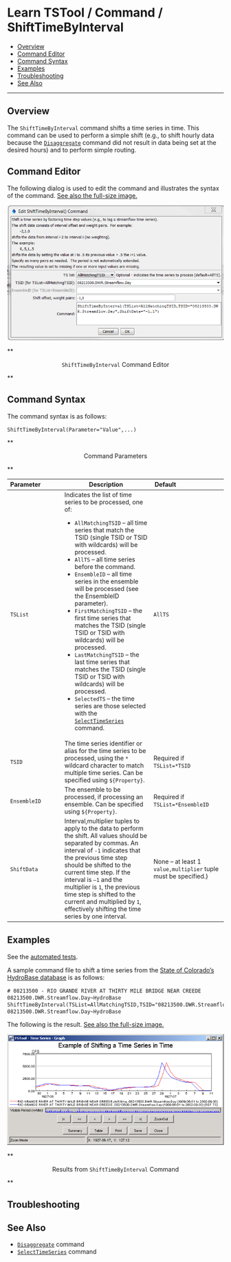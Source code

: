 # Learn TSTool / Command / ShiftTimeByInterval #

* [Overview](#overview)
* [Command Editor](#command-editor)
* [Command Syntax](#command-syntax)
* [Examples](#examples)
* [Troubleshooting](#troubleshooting)
* [See Also](#see-also)

-------------------------

## Overview ##

The `ShiftTimeByInterval` command shifts a time series in time.
This command can be used to perform a simple shift (e.g., to shift hourly data because the
[`Disaggregate`](../Disaggregate/Disaggregate) command did not
result in data being set at the desired hours) and to perform simple routing.

## Command Editor ##

The following dialog is used to edit the command and illustrates the syntax of the command.
<a href="../ShiftTimeByInterval.png">See also the full-size image.</a>

![ShiftTimeByInterval](ShiftTimeByInterval.png)

**<p style="text-align: center;">
`ShiftTimeByInterval` Command Editor
</p>**

## Command Syntax ##

The command syntax is as follows:

```text
ShiftTimeByInterval(Parameter="Value",...)
```
**<p style="text-align: center;">
Command Parameters
</p>**

|**Parameter**&nbsp;&nbsp;&nbsp;&nbsp;&nbsp;&nbsp;&nbsp;&nbsp;&nbsp;&nbsp;&nbsp;|**Description**|**Default**&nbsp;&nbsp;&nbsp;&nbsp;&nbsp;&nbsp;&nbsp;&nbsp;&nbsp;&nbsp;&nbsp;&nbsp;&nbsp;&nbsp;&nbsp;&nbsp;&nbsp;&nbsp;&nbsp;&nbsp;&nbsp;&nbsp;&nbsp;&nbsp;&nbsp;&nbsp;&nbsp;|
|--------------|-----------------|-----------------|
|`TSList`|Indicates the list of time series to be processed, one of:<br><ul><li>`AllMatchingTSID` – all time series that match the TSID (single TSID or TSID with wildcards) will be processed.</li><li>`AllTS` – all time series before the command.</li><li>`EnsembleID` – all time series in the ensemble will be processed (see the EnsembleID parameter).</li><li>`FirstMatchingTSID` – the first time series that matches the TSID (single TSID or TSID with wildcards) will be processed.</li><li>`LastMatchingTSID` – the last time series that matches the TSID (single TSID or TSID with wildcards) will be processed.</li><li>`SelectedTS` – the time series are those selected with the [`SelectTimeSeries`](../SelectTimeSeries/SelectTimeSeries) command.</li></ul> | `AllTS` |
|`TSID`|The time series identifier or alias for the time series to be processed, using the `*` wildcard character to match multiple time series.  Can be specified using `${Property}`.|Required if `TSList=*TSID`|
|`EnsembleID`|The ensemble to be processed, if processing an ensemble. Can be specified using `${Property}`.|Required if `TSList=*EnsembleID`|
|`ShiftData`|Interval,multiplier tuples to apply to the data to perform the shift.  All values should be separated by commas.  An interval of `-1` indicates that the previous time step should be shifted to the current time step.  If the interval is `–1` and the multiplier is `1`, the previous time step is shifted to the current and multiplied by `1`, effectively shifting the time series by one interval.|None – at least 1 `value,multiplier` tuple must be specified.}

## Examples ##

See the [automated tests](https://github.com/OpenWaterFoundation/cdss-app-tstool-test/tree/master/test/regression/commands/general/ShiftTimeByInterval).

A sample command file to shift a time series from the [State of Colorado’s HydroBase database](../../datastore-ref/CO-HydroBase/CO-HydroBase)
is as follows:

```text
# 08213500 - RIO GRANDE RIVER AT THIRTY MILE BRIDGE NEAR CREEDE
08213500.DWR.Streamflow.Day~HydroBase
ShiftTimeByInterval(TSList=AllMatchingTSID,TSID="08213500.DWR.Streamflow.Day",ShiftData="-1,1")
08213500.DWR.Streamflow.Day~HydroBase
```
The following is the result.
<a href="../ShiftTimeByInterval_Graph.png">See also the full-size image.</a>

![ShiftTimeByInterval Graph](ShiftTimeByInterval_Graph.png)

**<p style="text-align: center;">
Results from `ShiftTimeByInterval` Command
</p>**


## Troubleshooting ##

## See Also ##

* [`Disaggregate`](../Disaggregate/Disaggregate) command
* [`SelectTimeSeries`](../SelectTimeSeries/SelectTimeSeries) command
